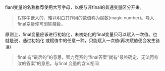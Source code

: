 fianl变量的名称推荐使用大写字母，以便与非final的普通变量区分开来。
> 程序中嵌入的、难以明白其作用的数值称为魔数(magic number)。导入final变量便可消除魔数。

原则上，final变量应该进行初始化，未初始化的final变量只可以赋入一次值。也就是说，通过初始化
或赋值中的任意一种，只能赋入一次值(再次赋值便会发生错误).

> final 有“最后的”的意思，智力竞赛的“final答案”就有“最终确定、无法再修改的答案”的意思。与final
变量的含义相同
